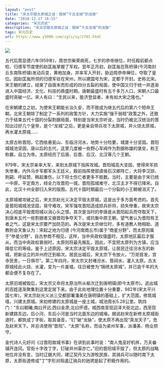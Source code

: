 ```yaml
---
layout: "post"
title: "宋太宗毁太原城之谜：毁掉”千古龙城“的龙脉"
date: "2018-12-17 16:15"
categories: "宋元历史"
description: "宋太宗毁太原城之谜：毁掉”千古龙城“的龙脉"
tags: 宋元历史
url: https://www.y5000.com/zgls/sy/2701.html
---
```






![](https://img.y5000.com/uploads/allimg/160526/4-160526163649606.jpg)

五代后周显德六年(959年)，周世宗柴荣病死，七岁的恭帝继位，时任殿前都点检、归德军节度使的赵匡胤掌握了军权。翌年正月初，赵匡胤在陈桥驿(今河南封丘东南陈桥镇)发动兵变，黄袍加身。并率军入开封，胁迫周恭帝禅位，夺取了皇位。因赵匡胤所领的归德军驻在宋州，所以建国号为宋，定都于开封。史称北宋。宋王朝的建立，结束了自唐末而形成的四分五裂的局面，使中国又归于统一并逐渐进入中国经济、文化、科技的鼎盛时期。唐朝最盛时有五千多万人口，宋朝人口最盛时突破一亿。宋人有曰：“生民以来，能济登兹者，未有如大宋之隆也。”

在宋朝建立之初，为使宋王朝能长治久安，而不致成为继五代后的第六个短命王朝，北宋王朝除了制定了一系列的政策方针，大力实施“强干弱枝”政策之外，还致力于结束五代十国的分裂割据局面，特别是当宋太宗听说，当时仍被北汉统治的晋阳出过好几个皇帝，是个“龙城”之后，更是亲自带兵攻下太原城，并火烧太原城，再水灌太原城……

太原古称晋阳，它西依悬瓮山、东临汾河水，地势十分险要，城堡十分坚固。晋阳城城池坚固，唐以后的五代，这里几度被一些野心军阀作为割据称雄的堡垒，称王称霸，自立为帝。太原经历了后唐、后晋、后汉、北汉等几个王朝。

979年，宋太宗亲率大军，来到太原城下指挥攻城。晋阳城高大坚固，使得宋军损失惨重，内外马步军都军头王廷义，殿前指挥使部虞侯石汉卿阵亡，大将李汉琼、荆嗣、呼延赞、韩起重伤，以下将士伤亡者更多不胜数。当时，主要是由于宋已统一中原，平定南方，倾全力攻晋阳一城，晋阳孤城难守，北汉主才不得已降宋。自此，北汉十州全部归入宋的版图。五代十国时期最后一个分裂的小王朝被消灭了。

太原城被攻破之后，宋太宗赵光义决定平毁太原城，这是出于多方面考虑的。首先是晋阳城城池坚固，易守难攻，宋军强攻晋阳造成损兵折将，损失惨重，故宋太宗决心彻底平毁晋阳城以消心头之恨。其次是当时的李唐是从晋阳起兵而夺取天下，到唐末五代一些割据者又据晋阳争夺天下，或抗衡中原王朝，望气者认为晋阳有王者之气，这是宋太宗要严加防范的。再次是宋太宗继位时，多有道教人物相助、道教附会天象认为：宋起之地为归德
(今河南商丘市)属于“商星分野”，而太原则属于“参星分野”，自古参商不相见，这样，当中央政权强盛时，太原地区最后才服从，而当中央政权衰弱时，太原则将最先叛乱，因此，不宜把太原列为方镇，应当降低它的等级。鉴于上述原因，宋太宗决定平毁太原城，让居民迁往汾水东的新城，把新设立的并州府迁到榆次。居民出城后，宋太宗下令放火，“万炬皆发，宫寺民舍，一日俱尽”。第二年四月，宋太宗又封堵汾水、晋祠水，灌入太原。古太原城经此火烧、水灌，变为一片废墟。往日被誉为“锦绣太原城”，并已逾千年的大都会便不复存在了。

太原旧城被毁后，宋太宗又命将太原治所从榆次迁到唐明镇(即今太原市)。逃出城的百姓逐渐聚集到这里定居下来。由于此处地理位置十分重要，982年(宋太平兴国七年)，宋太宗赵光义派三交都部署潘美在唐明镇的基础上，扩大范围，修筑城墙，兴建太原城。宋初修建的太原城是一座土城，城池周长5.28公里。筑四门：“东曰朝曦;南曰开远;西曰金肃;北曰怀德。城西南至现迎泽大街北边，西至现新建路东边，后小河、东后小河是当时北面东边的城壕。据说赵宋在新修太原城街道时，都筑成丁字街，取其谐音，“钉”破“龙脉”，使太原不再出现“真龙天子”，危及赵宋天下。并忌讳使用“晋阳”、“太原”名称，而设为紧州军事，派潘美、杨业把守。

金代诗人元好问《过晋阳故城书事》在讲到此事时说：“南人鬼巫好机祥，万夫畚铺开连冈。官街十字改丁字，钉破并州渠亦亡。”旧的晋阳城平毁了，但太原的战略地位并没有变，当时辽据大同，建辽契丹又为游牧民族，其骑兵可以随时南下太原，太原街道修成“丁”字形对阻遏辽骑兵的驰骋是起了积极作用的。
